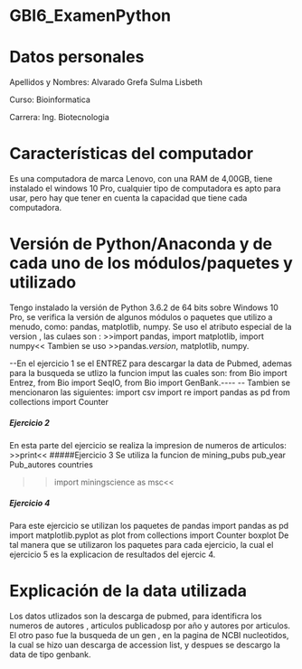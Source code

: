 # GBI6_ExamenPython
# Datos  personales 
Apellidos y Nombres: Alvarado Grefa Sulma Lisbeth

Curso: Bioinformatica 

Carrera: Ing. Biotecnologia 

# Características del computador
Es una computadora de marca Lenovo, con una RAM de 4,00GB, tiene instalado el windows 10 Pro,
cualquier tipo de computadora es apto para usar, pero hay que tener en cuenta la capacidad que tiene cada computadora.
# Versión de Python/Anaconda y de cada uno de los módulos/paquetes y utilizado
  Tengo instalado la versión de Python 3.6.2 de 64 bits sobre Windows 10 Pro, se verifica la versión de algunos módulos o paquetes que utilizo a menudo, como: pandas, matplotlib, numpy.
Se uso el atributo especial de la version , las culaes son : >>import pandas, import matplotlib, import numpy<<
Tambien se uso >>pandas._version_,  matplotlib, numpy.

--En el ejercicio 1 se  el ENTREZ para descargar  la data de  Pubmed, ademas  para la busqueda se utlizo la funcion imput
las cuales son: from Bio import Entrez, from Bio import SeqIO, from Bio  import GenBank.----
-- Tambien se mencionaron las siguientes: import csv 
import re
import pandas as pd 
from collections import Counter
##### Ejercicio 2
En esta parte del ejercicio se realiza  la impresion de numeros de articulos:  >>print<<
#####Ejercicio 3
Se utiliza la funcion de mining_pubs
pub_year
Pub_autores
countries
>>import miningscience as msc<<
##### Ejercicio 4
Para este ejercicio se utilizan los paquetes de pandas
import pandas as pd 
import matplotlib.pyplot as plot
from collections import Counter
boxplot
De tal manera que se utilizaron los paquetes para cada ejercicio, la cual el ejercicio 5 es la explicacion 
de resultados del ejercic 4.
# Explicación de la data utilizada
Los datos utlizados son la descarga de pubmed, para identificra  los numeros de  autores , articulos publicadosp
por año y autores  por articulos.
El otro  paso fue la busqueda de  un gen , en la pagina  de NCBI nucleotidos, la cual se hizo uan descarga de accession list, y despues se descargo la data de tipo genbank.
